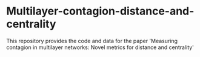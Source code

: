 # Multilayer-contagion-distance-and-centrality
This repository provides the code and data for the paper 'Measuring contagion in multilayer networks: Novel metrics for distance and centrality'
